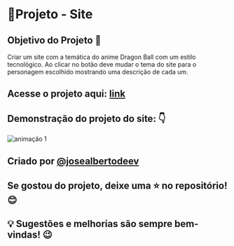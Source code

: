 #  📌Projeto - Site 

##  Objetivo do Projeto 🚀
Criar um site com a temática do anime Dragon Ball com um estilo tecnológico.
Ao clicar no botão deve mudar o tema do site para o personagem escolhido 
mostrando uma descrição de cada um.

## Acesse o projeto aqui: [link](https://josealbertodeev.github.io/projeto-dragon-ball-js/)

## Demonstração do projeto do site: 👇
 ![animação 1](https://github.com/user-attachments/assets/f4cfe1a6-320f-4c5f-afa6-45f8e8daf6fb)

## Criado por [@josealbertodeev](https://github.com/josealbertodeev/josealbertodeev)
## Se gostou do projeto, deixe uma ⭐ no repositório! 😊
## 💡 Sugestões e melhorias são sempre bem-vindas! 😉
